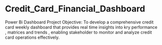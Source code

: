 # Credit_Card_Financial_Dashboard
Power Bi Dashboard
Project Objective:
To develop a comprehensive credit card  weekly dashboard 
that provides real time insights into kry performance , matrices 
and trends , enabling stakeholder to monitor and analyze credit 
card operations effectively.
